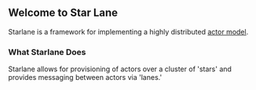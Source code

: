## Welcome to Star Lane

Starlane is a framework for implementing a highly distributed [actor model](https://en.wikipedia.org/wiki/Actor_model). 

### What Starlane Does
Starlane allows for provisioning of actors over a cluster of 'stars' and provides messaging between actors via 'lanes.'



